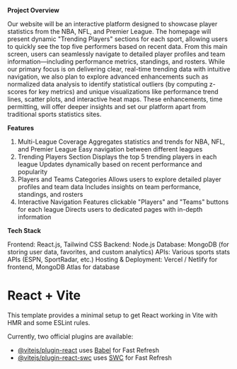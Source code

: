 **Project Overview**

Our website will be an interactive platform designed to showcase player statistics from the NBA, NFL, and Premier League. The homepage will present dynamic "Trending Players" sections for each sport, allowing users to quickly see the top five performers based on recent data. From this main screen, users can seamlessly navigate to detailed player profiles and team information—including performance metrics, standings, and rosters. While our primary focus is on delivering clear, real-time trending data with intuitive navigation, we also plan to explore advanced enhancements such as normalized data analysis to identify statistical outliers (by computing z-scores for key metrics) and unique visualizations like performance trend lines, scatter plots, and interactive heat maps. These enhancements, time permitting, will offer deeper insights and set our platform apart from traditional sports statistics sites.

**Features**

1. Multi-League Coverage
Aggregates statistics and trends for NBA, NFL, and Premier League
Easy navigation between different leagues
2. Trending Players Section
Displays the top 5 trending players in each league
Updates dynamically based on recent performance and popularity
3. Players and Teams Categories
Allows users to explore detailed player profiles and team data
Includes insights on team performance, standings, and rosters
4. Interactive Navigation
Features clickable "Players" and "Teams" buttons for each league
Directs users to dedicated pages with in-depth information


**Tech Stack**

Frontend: React.js, Tailwind CSS 
Backend: Node.js
Database: MongoDB (for storing user data, favorites, and custom analytics)
APIs: Various sports stats APIs (ESPN, SportRadar, etc.)
Hosting & Deployment: Vercel / Netlify for frontend, MongoDB Atlas for database




# React + Vite

This template provides a minimal setup to get React working in Vite with HMR and some ESLint rules.

Currently, two official plugins are available:

- [@vitejs/plugin-react](https://github.com/vitejs/vite-plugin-react/blob/main/packages/plugin-react/README.md) uses [Babel](https://babeljs.io/) for Fast Refresh
- [@vitejs/plugin-react-swc](https://github.com/vitejs/vite-plugin-react-swc) uses [SWC](https://swc.rs/) for Fast Refresh
